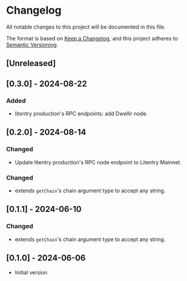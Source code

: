 # Changelog

All notable changes to this project will be documented in this file.

The format is based on [Keep a Changelog](https://keepachangelog.com/en/1.0.0/),
and this project adheres to [Semantic Versioning](https://semver.org/spec/v2.0.0.html).

## [Unreleased]

## [0.3.0] - 2024-08-22

### Added

-   litentry production's RPC endpoints: add Dwellir node.

## [0.2.0] - 2024-08-14

### Changed

-   Update litentry production's RPC node endpoint to Litentry Mainnet.

### Changed

-   extends `getChain`'s chain argument type to accept any string.

## [0.1.1] - 2024-06-10

### Changed

-   extends `getChain`'s chain argument type to accept any string.

## [0.1.0] - 2024-06-06

-   Initial version
